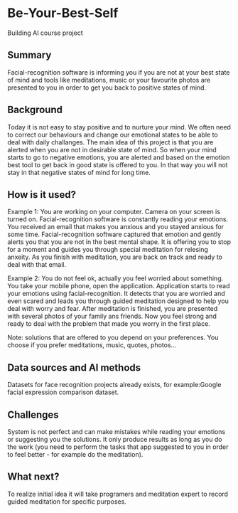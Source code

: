 # Be-Your-Best-Self

Building AI course project


## Summary

Facial-recognition software is informing you if you are not at your best state of mind and tools like meditations, music or your favourite photos are presented to you in order to get you back to positive states of mind.

## Background

Today it is not easy to stay positive and to nurture your mind. We often need to correct our behaviours and change our emotional states to be able to deal with daily challanges. The main idea of this project is that you are alerted when you are not in desirable state of mind. So when your mind starts to go to negative emotions, you are alerted and based on the emotion best tool to get back in good state is offered to you. In that way you will not stay in that negative states of mind for long time.


## How is it used?

Example 1:
You are working on your computer. Camera on your screen is turned on. Facial-recognition software is constantly reading your emotions. You received an email that makes you anxious and you stayed anxious for some time. Facial-recognition software captured that emotion and gently alerts you that you are not in the best mental shape. It is offering you to stop for a moment and guides you through special meditation for relesing anxeity. As you finish with meditation, you are back on track and ready to deal with that email.

Example 2:
You do not feel ok, actually you feel worried about something. You take your mobile phone, open the application. Application starts to read your emotions using facial-recognition. It detects that you are worried and even scared and leads you through guided meditation designed to help you deal with worry and fear. After meditation is finished, you are presented with several photos of your family ans friends. Now you feel strong and ready to deal with the problem that made you worry in the first place.

Note: solutions that are offered to you depend on your preferences. You choose if you prefer meditations, music, quotes, photos...

## Data sources and AI methods

Datasets for face recognition projects already exists, for example:Google facial expression comparison dataset.

## Challenges

System is not perfect and can make mistakes while reading your emotions or suggesting you the solutions. It only produce results as long as you do the work (you need to perform the tasks that app suggested to you in order to feel better - for example do the meditation).


## What next?

To realize initial idea it will take programers and meditation expert to record guided meditation for specific purposes.
